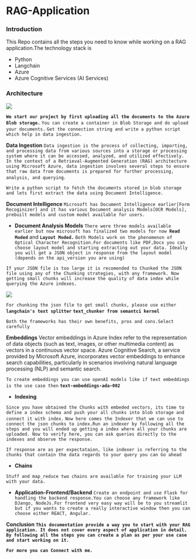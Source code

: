 # RAG-Application

### Introduction
This Repo  contains all the steps you need to know while working on a RAG application.The technology stack is 
- Python
- Langchain
- Azure
- Azure Cognitive Services (AI Services)

### Architecture
![](https://miro.medium.com/v2/resize:fit:1200/1*fJR078bkFerolF0ji8BmUg.jpeg)

**``We start our project by first uploading all the documents to the Azure Blob storage.``** 
``You can create a container in Blob Storage and do upload your documents.``
``Get the connection string and write a python script which help in data ingestion.``

**Data Ingestion**
``Data ingestion is the process of collecting, importing, and processing data from various sources into a storage or processing system where it can be accessed, analyzed, and utilized effectively. In the context of a Retrieval-Augmented Generation (RAG) architecture using Microsoft Azure, data ingestion involves several steps to ensure that raw data from documents is prepared for further processing, analysis, and querying``.

``Write a python script to fetch the documents stored in blob storage and lets first extract the data using Document Intelligence.``
 
**Document Intelligence**
``Microsoft has Document Intelligence earlier[Form Recoginizer] and it has various Document analysis Models[OCR Models], prebuilt models and custom model available for users.``

- **Document Analysis Models**
``There were three models available earlier but now microsoft has finalized two models for now ``**``Read Moded``** and **``Layout Moded.``**
``Both Models work on the phenomenon of Optical Character Recognition.For documents like PDF,Docx you can choose layout model and starting extracting out your data. Ideally you will get a JSON object in response from the layout model (depends on the api_version you are using)``

``If your JSON file is too large it is recomended to Chunked the JSON file using any of the Chunking strategies, with any framework. Now getting small chunks will increase the quality of data index while querying the Azure indexes.``

![](https://learn.microsoft.com/en-us/azure/architecture/ai-ml/guide/rag/_images/rag-high-level-architecture.png)

``For chunking the json file to get small chunks, please use either``
**``langchain's text splitter``**
**``text_chunker from semantci kernel``**

``Both the frameworks has their own benefits, pros and cons.Select carefully
``

**Embeddings**
Vector embeddings in Azure Index refer to the representation of data objects (such as text, images, or other multimedia content) as vectors in a continuous vector space. Azure Cognitive Search, a service provided by Microsoft Azure, incorporates vector embeddings to enhance search capabilities, particularly in scenarios involving natural language processing (NLP) and semantic search. 

``To create embeddings you can use openAI models like if text embeddings is the use case then`` **``text-embeddings-ada-002``**


- **Indexing**

``Since you have obtained the Chunks with embeded vectors, its time to define a index schema and push your all chunks into blob storage and connect it with index.``
``Now here comes the Indexer that we can use to connect the json chunks to index.Run an indexer by following all the steps and you will ended up getting a index where all your chunks are uploaded. Now to verify here, you can ask queries directly to the indexes and observe the response.``

``If response are as per expectataion, like indexer is referring to the chunks that contain the data regards to your query you can Go ahead``

- **Chains**

``Stuff and map_reduce two chains are available for training your LLM with your data.``

- **Application-Frontend/Backend** 
``Create an endpoint and use Flask for handling the backend response.You can choose any framework like DJango, NodeJs.For frontend very easy way will be to you streamlit but if you wants to create a really interactive window then you can choose either REACT, Angular.``

**Conclusion**
**``This documentation provide a way you to start with your RAG application. It does not cover every aspect of application in detail. By following all the steps you can create a plan as per your use case and start working on it.``**

**``For more you can Connect with me.``**
